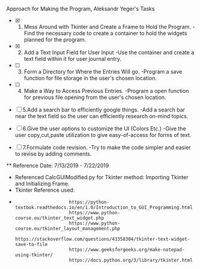 Approach for Making the Program, Aleksandr Yeger's Tasks
- [x] 1. Mess Around with Tkinter and Create a Frame to Hold the Program.
    -Find the necessary code to create a container to hold the widgets planned for the program.
- [x] 2. Add a Text Input Field for User Input
    -Use the container and create a text field within it for user journal entry.
- [ ] 3. Form a Directory for Where the Entries Will go.
    -Program a save function for file storage in the user's chosen location.
- [ ] 4. Make a Way to Access Previous Entries.
    -Program a open function for previous file opening from the user's chosen location.
- [ ] 5.Add a search bar to efficiently google things.
    -Add a search bar near the text field so the user can efficiently research on-mind topics.
- [ ] 6.Give the user options to customize the UI (Colors Etc.)
    -Give the user copy,cut,paste utilization to give easy-of-access for forms of text.
- [ ] 7.Formulate code revision.
    -Try to make the code simpler and easier to revise by adding comments.





** Reference Date: 7/13/2019 - 7/22/2019

- Referenced CalcGUIModified.py for Tkinter method: Importing Tkinter and Initializing Frame.
- Tkinter Reference used: 
-                         https://python-textbok.readthedocs.io/en/1.0/Introduction_to_GUI_Programming.html
                          https://www.python-course.eu/tkinter_text_widget.php
                          https://www.python-course.eu/tkinter_layout_management.php
                          https://stackoverflow.com/questions/43358304/tkinter-text-widget-save-to-file
                          https://www.geeksforgeeks.org/make-notepad-using-tkinter/
                          https://docs.python.org/3/library/tkinter.html
